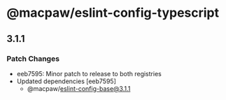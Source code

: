 # @macpaw/eslint-config-typescript

## 3.1.1

### Patch Changes

- eeb7595: Minor patch to release to both registries
- Updated dependencies [eeb7595]
  - @macpaw/eslint-config-base@3.1.1
